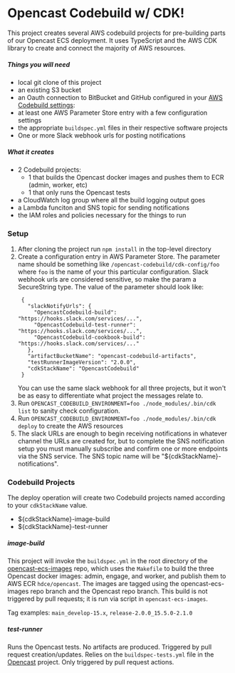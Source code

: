 # Opencast Codebuild w/ CDK!

This project creates several AWS codebuild projects for pre-building parts of our Opencast ECS deployment. It uses TypeScript and the AWS CDK library to create and connect the majority of AWS resources.

##### Things you will need

* local git clone of this project
* an existing S3 bucket
* an Oauth connection to BitBucket and GitHub configured in your [AWS Codebuild settings](https://us-east-1.console.aws.amazon.com/codesuite/settings/connections):
* at least one AWS Parameter Store entry with a few configuration settings
* the appropriate `buildspec.yml` files in their respective software projects
* One or more Slack webhook urls for posting notifications

##### What it creates

* 2 Codebuild projects:
    * 1 that builds the Opencast docker images and pushes them to ECR (admin, worker, etc)
    * 1 that only runs the Opencast tests
* a CloudWatch log group where all the build logging output goes
* a Lambda funciton and SNS topic for sending notifications
* the IAM roles and policies necessary for the things to run

### Setup

1. After cloning the project run `npm install` in the top-level directory
1. Create a configuration entry in AWS Parameter Store. The parameter name should be
   something like `/opencast-codebuild/cdk-config/foo` where `foo` is the name of
   your this particular configuration. Slack webhook urls are considered sensitive,
   so make the param a SecureString type. The value of the parameter should look like:
   ```
    {
      "slackNotifyUrls": {
        "OpencastCodebuild-build": "https://hooks.slack.com/services/...",
        "OpencastCodebuild-test-runner": "https://hooks.slack.com/services/...",
        "OpencastCodebuild-cookbook-build": "https://hooks.slack.com/services/..."
      },
      "artifactBucketName": "opencast-codebuild-artifacts",
      "testRunnerImageVersion": "2.0.0",
      "cdkStackName": "OpencastCodebuild"
    }
   ```
   You can use the same slack webhook for all three projects, but it won't be as easy
   to differentiate what project the messages relate to.
1. Run `OPENCAST_CODEBUILD_ENVIRONMENT=foo ./node_modules/.bin/cdk list` to sanity check
   configuration.
1. Run `OPENCAST_CODEBUILD_ENVIRONMENT=foo ./node_modules/.bin/cdk deploy` to create the
   AWS resources
1. The slack URLs are enough to begin receiving notifications in whatever channel the URLs
   are created for, but to complete the SNS notification setup you must manually subscribe
   and confirm one or more endpoints via the SNS service. The SNS topic name will be
   "${cdkStackName}-notifications".

### Codebuild Projects

The deploy operation will create two Codebuild projects named according to your
`cdkStackName` value.

- ${cdkStackName}-image-build
- ${cdkStackName}-test-runner

##### image-build

This project will invoke the `buildspec.yml` in the root directory of the 
[opencast-ecs-images](https://github.com/harvard-dce/opencast-ecs-images) repo,
which uses the `Makefile` to build the three Opencast docker images: admin, engage, and worker,
and publish them to AWS ECR `hdce/opencast`.
The images are tagged using the opencast-ecs-images repo branch and
the Opencast repo branch.
This build is not triggered by pull requests; it is run via script in `opencast-ecs-images`.

Tag examples: `main_develop-15.x`, `release-2.0.0_15.5.0-2.1.0`

##### test-runner

Runs the Opencast tests. No artifacts are produced. Triggered by pull request creation/updates. Relies
on the `buildspec-tests.yml` file in the [Opencast](https://bitbucket.org/hudcede/matterhorn-dce-fork) project. Only triggered by pull request actions.
